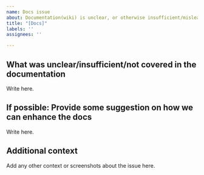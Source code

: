 ```yaml
---
name: Docs issue
about: Documentation(wiki) is unclear, or otherwise insufficient/misleading.
title: "[Docs]"
labels: ''
assignees: ''

---
```


<!--
If you don't follow the issue template, your issue may be closed.
Please note this is an issue tracker, not a support forum.
For general questions, please use StackOverflow or Slack.
-->

## What was unclear/insufficient/not covered in the documentation

Write here.

## If possible: Provide some suggestion on how we can enhance the docs

Write here.

## Additional context
Add any other context or screenshots about the issue here.
